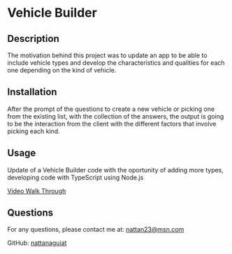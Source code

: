 # Vehicle Builder

## Description
  
The motivation behind this project was to update an app to be able to include vehicle types and develop the characteristics and qualities for each one depending on the kind of vehicle.

## Installation

After the prompt of the questions to create a new vehicle or picking one from the existing list, with the collection of the answers, the output is going to be the interaction from the client with the different factors that involve picking each kind.

## Usage

Update of a Vehicle Builder code with the oportunity of adding more types, developing code with TypeScript using Node.js

[Video Walk Through](https://drive.google.com/file/d/1qlLL2SNlqFHlIuWsdYcgT2xtz6ArB9fM/view)

## Questions

For any questions, please contact me at: [nattan23@msn.com](mailto:nattan23@msn.com)

GitHub: [nattanaguiat](https//github.com/nattanaguiat)
